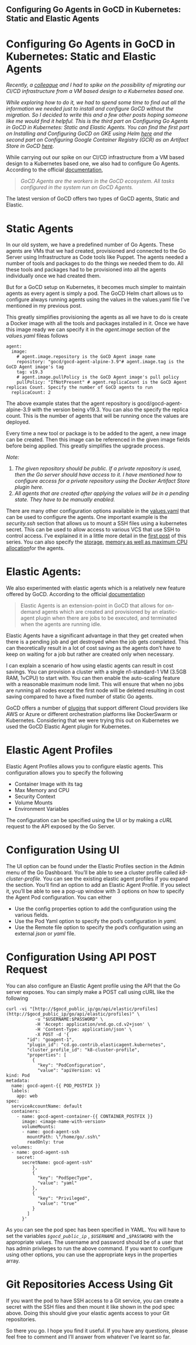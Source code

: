 ## Configuring Go Agents in GoCD in Kubernetes: Static and Elastic Agents

# Configuring Go Agents in GoCD in Kubernetes: Static and Elastic Agents


_Recently, a_ [_colleague_](https://www.linkedin.com/in/saranrajsekar/) _and I had to spike on the possibility of migrating our CI/CD infrastructure from a VM based design to a Kubernetes based one._

_While exploring how to do it, we had to spend some time to find out all the information we needed just to install and configure GoCD without the migration. So I decided to write this and a few other posts hoping someone like me would find it helpful. This is the third part on Configuring Go Agents in GoCD in Kubernetes: Static and Elastic Agents. You can find the first part on Installing and Configuring GoCD on GKE using Helm_ [_here_](https://mohamednajiullah.tech/installing-and-configuring-gocd-on-gke-using-helm-cjy1vtdio005jjjs1ivrml8f6) _and the second part on Configuring Google Container Registry (GCR) as an Artifact Store in GoCD_ [_here_](https://mohamednajiullah.tech/configuring-google-container-registry-gcr-as-an-artifact-store-in-gocd-5453f8037e8c).

While carrying out our spike on our CI/CD infrastructure from a VM based design to a Kubernetes based one, we also had to configure Go Agents. According to the official [documentation](https://docs.gocd.org/current/introduction/concepts_in_go.html#agent),

> _GoCD Agents are the workers in the GoCD ecosystem. All tasks configured in the system run on GoCD Agents._

The latest version of GoCD offers two types of GoCD agents, Static and Elastic.

# Static Agents

In our old system, we have a predefined number of Go Agents. These agents are VMs that we had created, provisioned and connected to the Go Server using Infrastructure as Code tools like Puppet. The agents needed a number of tools and packages to do the things we needed them to do. All these tools and packages had to be provisioned into all the agents individually once we had created them.

But for a GoCD setup on Kubernetes, it becomes much simpler to maintain agents as every agent is simply a pod. The GoCD Helm chart allows us to configure always running agents using the values in the values.yaml file I’ve mentioned in my previous post.

This greatly simplifies provisioning the agents as all we have to do is create a Docker image with all the tools and packages installed in it. Once we have this image ready we can specify it in the _agent.image_ section of the _values.yaml_ fileas follows


```
agent:
  image:
    # agent.image.repository is the GoCD Agent image name
    repository: "gocd/gocd-agent-alpine-3.9"# agent.image.tag is the GoCD Agent image's tag
    tag: v19.3
    # agent.image.pullPolicy is the GoCD Agent image's pull policy
    pullPolicy: "IfNotPresent" # agent.replicaCount is the GoCD Agent replicas Count. Specify the number of GoCD agents to run
  replicaCount: 2
```


The above example states that the agent repository is gocd/gocd-agent-alpine-3.9 with the version being v19.3\. You can also the specify the replica count. This is the number of agents that will be running once the values are deployed.

Every time a new tool or package is to be added to the agent, a new image can be created. Then this image can be referenced in the given image fields before being applied. This greatly simplifies the upgrade process.

_Note:_
1.  _The given repository should be public. If a private repository is used, then the Go server should have access to it. I have mentioned how to configure access for a private repository using the Docker Artifact Store plugin here._
2.  _All agents that are created after applying the values will be in a pending state. They have to be manually enabled._

There are many other configuration options available in the [values.yaml](https://github.com/helm/charts/blob/master/stable/gocd/values.yaml) that can be used to configure the agents. One important example is the _security.ssh_ section that allows us to mount a SSH files using a kubernetes secret. This can be used to allow access to various VCS that use SSH to control access. I’ve explained it in a little more detail in the [first post](/@mohammed.najiullah/installing-and-configuring-gocd-on-gke-using-helm-1acf73649dc6) of this series. You can also specify the [storage](https://github.com/helm/charts/blob/480ad2744095a7ca62699c7cd97d20e2491a4852/stable/gocd/values.yaml#L268), [memory as well as maximum CPU allocation](https://github.com/helm/charts/blob/480ad2744095a7ca62699c7cd97d20e2491a4852/stable/gocd/values.yaml#L348)for the agents.

# Elastic Agents:

We also experimented with elastic agents which is a relatively new feature offered by GoCD. According to the official [documentation](https://docs.gocd.org/current/configuration/elastic_agents.html)

> Elastic Agents is an extension-point in GoCD that allows for on-demand agents which are created and provisioned by an elastic-agent plugin when there are jobs to be executed, and terminated when the agents are running idle.

Elastic Agents have a significant advantage in that they get created when there is a pending job and get destroyed when the job gets completed. This can theoretically result in a lot of cost saving as the agents don’t have to keep on waiting for a job but rather are created only when necessary.

I can explain a scenario of how using elastic agents can result in cost savings. You can provision a cluster with a single n1-standard-1 VM (3.5GB RAM, 1vCPU) to start with. You can then enable the auto-scaling feature with a reasonable maximum node limit. This will ensure that when no jobs are running all nodes except the first node will be deleted resulting in cost saving compared to have a fixed number of static Go agents.

GoCD offers a number of [plugins](https://www.gocd.org/plugins/#elastic-agents) that support different Cloud providers like AWS or Azure or different orchestration platforms like DockerSwarm or Kubernetes. Considering that we were trying this out on Kubernetes we used the GoCD Elastic Agent plugin for Kubernetes.

# Elastic Agent Profiles

Elastic Agent Profiles allows you to configure elastic agents. This configuration allows you to specify the following

*   Container Image with its tag
*   Max Memory and CPU
*   Security Context
*   Volume Mounts
*   Environment Variables

The configuration can be specified using the UI or by making a _cURL_ request to the API exposed by the Go Server.

# Configuration Using UI

The UI option can be found under the Elastic Profiles section in the Admin menu of the Go Dashboard. You’ll be able to see a cluster profile called _k8-cluster-profile._ You can see the existing elastic agent profiles if you expand the section. You’ll find an option to add an Elastic Agent Profile. If you select it, you’ll be able to see a pop-up window with 3 options on how to specify the Agent Pod configuration. You can either

*   Use the config properties option to add the configuration using the various fields.
*   Use the Pod Yaml option to specify the pod’s configuration in _yaml._
*   Use the Remote file option to specify the pod’s configuration using an external _json_ or _yaml_ file.

# Configuration Using API POST Request

You can also configure an Elastic Agent profile using the API that the Go server exposes. You can simply make a POST call using cURL like the following


```
curl -vi "[http://$gocd_public_ip/go/api/elastic/profiles](http://$gocd_public_ip/go/api/elastic/profiles)" \
           -u "$USERNAME:$PASSWORD" \
           -H 'Accept: application/vnd.go.cd.v2+json' \
           -H 'Content-Type: application/json' \
           -X POST -d '{
        "id": "goagent-1",
        "plugin_id": "cd.go.contrib.elasticagent.kubernetes",
        "cluster_profile_id": "k8-cluster-profile",
        "properties": [
          {
            "key": "PodConfiguration",
            "value": "apiVersion: v1
kind: Pod
metadata:
  name: gocd-agent-{{ POD_POSTFIX }}
  labels:
    app: web
spec:
  serviceAccountName: default
  containers:
    - name: gocd-agent-container-{{ CONTAINER_POSTFIX }}
      image: <image-name-with-version>
      volumeMounts:
      - name: gocd-agent-ssh
        mountPath: \"/home/go/.ssh\"
        readOnly: true
  volumes:
  - name: gocd-agent-ssh
    secret:
      secretName: gocd-agent-ssh"
          },
          {
            "key": "PodSpecType",
            "value": "yaml"
          },
          {
            "key": "Privileged",
            "value": "true"
          }
        ]
      }'
```


As you can see the pod spec has been specified in YAML. You will have to set the variables  _`$gocd_public_ip`_ , _`$USERNAME`_ and _`$PASSWORD` with the appropriate values. The username and password should be of a user that has admin privileges to run the above command. If you want to configure using other options, you can use the appropriate keys in the properties array.

# Git Repositories Access Using Git

If you want the pod to have SSH access to a Git service, you can create a secret with the SSH files and then mount it like shown in the pod spec above. Doing this should give your elastic agents access to your Git repositories.

So there you go. I hope you find it useful. If you have any questions, please feel free to comment and I’ll answer from whatever I’ve learnt so far.